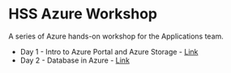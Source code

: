 # HSS Azure Workshop

A series of Azure hands-on workshop for the Applications team.
- Day 1 - Intro to Azure Portal and Azure Storage - [Link](https://github.com/patcty/hssazureworkshop/tree/main/Day1)
- Day 2 - Database in Azure - [Link](https://github.com/patcty/hssazureworkshop/tree/main/Day2)
